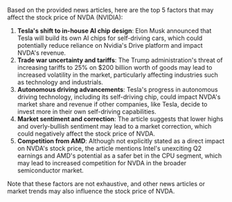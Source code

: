 Based on the provided news articles, here are the top 5 factors that may affect the stock price of NVDA (NVIDIA):

1. **Tesla's shift to in-house AI chip design**: Elon Musk announced that Tesla will build its own AI chips for self-driving cars, which could potentially reduce reliance on Nvidia's Drive platform and impact NVDA's revenue.
2. **Trade war uncertainty and tariffs**: The Trump administration's threat of increasing tariffs to 25% on $200 billion worth of goods may lead to increased volatility in the market, particularly affecting industries such as technology and industrials.
3. **Autonomous driving advancements**: Tesla's progress in autonomous driving technology, including its self-driving chip, could impact NVDA's market share and revenue if other companies, like Tesla, decide to invest more in their own self-driving capabilities.
4. **Market sentiment and correction**: The article suggests that lower highs and overly-bullish sentiment may lead to a market correction, which could negatively affect the stock price of NVDA.
5. **Competition from AMD**: Although not explicitly stated as a direct impact on NVDA's stock price, the article mentions Intel's unexciting Q2 earnings and AMD's potential as a safer bet in the CPU segment, which may lead to increased competition for NVDA in the broader semiconductor market.

Note that these factors are not exhaustive, and other news articles or market trends may also influence the stock price of NVDA.